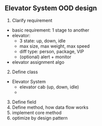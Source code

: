## Elevator System OOD design
1. Clarify requirement
- basic requirement: 1 stage to another
- elevator:
  - 3 state: up, down, idle
  - max size, max weight, max speed
  - diff type: person, package, VIP
  - (optional) alert + monitor
- elevator assignment algo
2. Define class
- Elevator System
  - elevator cab (up, down, idle)
  - 
3. Define field
4. Define method, how data flow works
5. implement core method
6. optimize by design pattern 